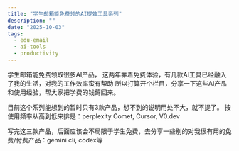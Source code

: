 ```yaml
---
title: "学生邮箱能免费领的AI提效工具系列"
description: ""
date: "2025-10-03"
tags:
  - edu-email
  - ai-tools
  - productivity
---
```


学生邮箱能免费领取很多AI产品，
这两年靠着免费体验，有几款AI工具已经融入了我的生活，对我的工作效率蛮有帮助
所以打算开个栏目，分享一下这些AI产品和使用经验，帮大家把学费的钱薅回来。

目前这个系列能想到的暂时只有3款产品，想不到的说明用处不大，就不提了。
按使用频率从高到低来排是：perplexity Comet, Cursor, V0.dev

写完这三款产品，后面应该会不局限于学生免费，去分享一些别的对我很有用的免费/付费产品：gemini cli, codex等
